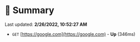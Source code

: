 # 📖 Summary
Last updated: **2/26/2022, 10:52:27 AM**

- `GET` [https://google.com](https://google.com) - **Up** (346ms)
